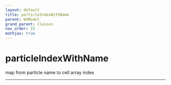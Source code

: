 ```yaml
---
layout: default
title: particleIndexWithName
parent: WVModel
grand_parent: Classes
nav_order: 33
mathjax: true
---
```


#  particleIndexWithName

map from particle name to cell array index


---


